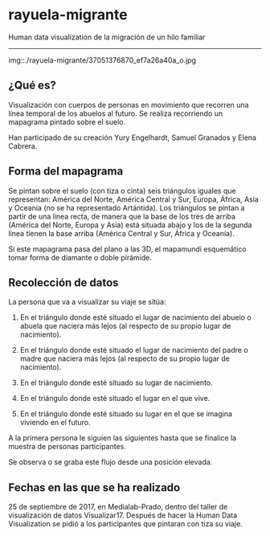 # rayuela-migrante

Human data visualization de la migración de un hilo familiar
***
 img::./rayuela-migrante/37051376870_ef7a26a40a_o.jpg 
 
## ¿Qué es?

Visualización con cuerpos de personas en movimiento que recorren una línea temporal de los abuelos al futuro. Se realiza recorriendo un mapagrama pintado sobre el suelo.

Han participado de su creación Yury Engelhardt, Samuel Granados y Elena Cabrera.

## Forma del mapagrama

Se pintan sobre el suelo (con tiza o cinta) seis triángulos iguales que representan: América del Norte, América Central y Sur, Europa, África, Asia y Oceania (no se ha representado Artántida). Los triángulos se pintan a partir de una línea recta, de manera que la base de los tres de arriba (América del Norte, Europa y Asia) está situada abajo y los de la segunda línea tienen la base arriba (América Central y Sur, África y Oceanía).

Si este mapagrama pasa del plano a las 3D, el mapamundi esquemático tomar forma de diamante o doble pirámide.

## Recolección de datos

La persona que va a visualizar su viaje se sitúa:

1. En el triángulo donde esté situado el lugar de nacimiento del abuelo o abuela que naciera más lejos (al respecto de su propio lugar de nacimiento).

2. En el triángulo donde esté situado el lugar de nacimiento del padre o madre que naciera más lejos (al respecto de su propio lugar de nacimiento).

3. En el triángulo donde esté situado su lugar de nacimiento.

4. En el triángulo donde esté situado el lugar en el que vive.

5. En el triángulo donde esté situado su lugar en el que se imagina viviendo en el futuro.

A la primera persona le siguien las siguientes hasta que se finalice la muestra de personas participantes.

Se observa o se graba este flujo desde una posición elevada.

## Fechas en las que se ha realizado

25 de septiembre de 2017, en Medialab-Prado, dentro del taller de visualización de datos Visualizar17. Después de hacer la Human Data Visualization se pidió a los participantes que pintaran con tiza su viaje.
